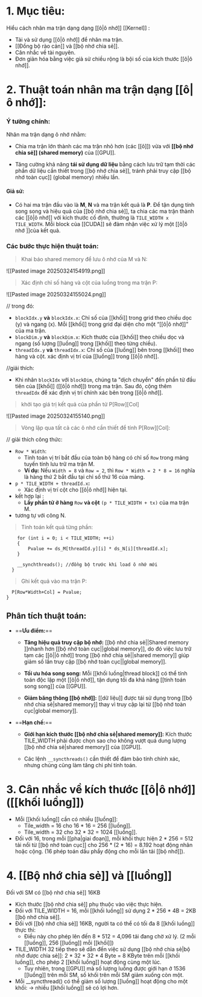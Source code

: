 # 1. Mục tiêu:
Hiểu cách nhân ma trận dạng dạng [[ô|ô nhớ]] [[Kernel]] : 
- Tải và sử dụng [[ô|ô nhớ]] để nhân ma trận.
- [[Đồng bộ rào cản]] và [[bộ nhớ chia sẻ]].
- Cân nhắc về tài nguyên.
- Đơn giản hóa bằng việc giả sử chiều rộng là bội số của kích thước [[ô|ô nhớ]].

# 2. Thuật toán nhân ma trận dạng [[ô|ô nhớ]]:
### **Ý tưởng chính**:

Nhân ma trận dạng ô nhớ nhằm:

- Chia ma trận lớn thành các ma trận nhỏ hơn (các [[ô]]) vừa với **[[bộ nhớ chia sẻ]] (shared memory)** của [[GPU]].
    
- Tăng cường khả năng **tái sử dụng dữ liệu** bằng cách lưu trữ tạm thời các phần dữ liệu cần thiết trong [[bộ nhớ chia sẻ]], tránh phải truy cập [[bộ nhớ toàn cục]] (global memory) nhiều lần.
#### **Giả sử**: 
- Có hai ma trận đầu vào là **M**, **N** và ma trận kết quả là **P**. Để tận dụng tính song song và hiệu quả của [[bộ nhớ chia sẻ]], ta chia các ma trận thành các [[ô|ô nhớ]] với kích thước cố định, thường là `TILE_WIDTH x TILE_WIDTH`. Mỗi block của [[CUDA]] sẽ đảm nhận việc xử lý một [[ô|ô nhớ ]]của kết quả.

### **Các bước thực hiện thuật toán**:
> Khai báo shared memory để lưu ô nhớ của M và N:

![[Pasted image 20250324154919.png]]

> Xác định chỉ số hàng và cột của luồng trong ma trận P:

![[Pasted image 20250324155024.png]]

// trong đó: 
- `blockIdx.y` **và** `blockIdx.x`: Chỉ số của [[khối]] trong grid theo chiều dọc (y) và ngang (x). Mỗi [[khối]] trong grid đại diện cho một “[[ô|ô nhớ]]” của ma trận.
- `blockDim.y` **và** `blockDim.x`: Kích thước của [[khối]] theo chiều dọc và ngang (số lượng [[luồng]] trong [[khối]] theo từng chiều).
- `threadIdx.y` **và** `threadIdx.x`: Chỉ số của [[luồng]] bên trong [[khối]] theo hàng và cột. xác định vị trí của [[luồng]] trong [[ô|ô nhớ]].

//giải thích:
- Khi nhân `blockIdx` với `blockDim`, chúng ta "dịch chuyển" đến phần tử đầu tiên của [[khối]] ([[ô|ô nhớ]]) trong ma trận. Sau đó, cộng thêm `threadIdx` để xác định vị trí chính xác bên trong [[ô|ô nhớ]].

>  khởi tạo giá trị kết quả của phần tử P\[Row]\[Col]

![[Pasted image 20250324155140.png]]
	
>Vòng lặp qua tất cả các ô nhớ cần thiết để tính P\[Row]\[Col]:


// giải thích công thức:
- `Row * Width`: 
	- Tính toán vị trí bắt đầu của toàn bộ hàng có chỉ số `Row` trong mảng tuyến tính lưu trữ ma trận M.
	- **Ví dụ:** Nếu `Width = 8` và `Row = 2`, thì `Row * Width = 2 * 8 = 16` nghĩa là hàng thứ 2 bắt đầu tại chỉ số thứ 16 của mảng.
- `p * TILE_WIDTH + threadId.x`**:**
	- Xác định vị trí cột cho [[ô|ô nhớ]] hiện tại.
- kết hợp lại :
	- **Lấy phần tử ở hàng** `Row` **và cột** `(p * TILE_WIDTH + tx)` của ma trận M.
- tương tự với công N.

> Tính toán kết quả từng phần:

	    for (int i = 0; i < TILE_WIDTH; ++i)
	    {
		    Pvalue += ds_M[threadId.y][i] * ds_N[i][threadId.x];	
	    }
	
	    __synchthreads(); //đồng bộ trước khi load ô nhớ mới
	  } 
> Ghi kết quả vào ma trận P: 

	  P[Row*Width+Col] = Pvalue;
	}

## Phân tích thuật toán: 

- ==**Ưu điểm:**==
    
    - **Tăng hiệu quả truy cập bộ nhớ:** [[bộ nhớ chia sẻ||Shared memory ]]nhanh hơn [[bộ nhớ toàn cục||global memory]], do đó việc lưu trữ tạm các [[ô||ô nhớ]] trong [[bộ nhớ chia sẻ||shared memory]] giúp giảm số lần truy cập [[bộ nhớ toàn cục||global memory]].
        
    - **Tối ưu hóa song song:** Mỗi [[khối luồng|thread block]] có thể tính toán độc lập một [[ô|ô nhớ]], tận dụng tối đa khả năng [[tính toán song song]] của [[GPU]].
        
    - **Giảm băng thông [[bộ nhớ]]:** [[dữ liệu]] được tái sử dụng trong [[bộ nhớ chia sẻ|shared memory]] thay vì truy cập lại từ [[bộ nhớ toàn cục|global memory]].
        
- ==**Hạn chế:**==
    
    - **Giới hạn kích thước [[bộ nhớ chia sẻ|shared memory]]:** Kích thước TILE_WIDTH phải được chọn sao cho không vượt quá dung lượng [[bộ nhớ chia sẻ|shared memory]] của [[GPU]].
        
    - Các lệnh `__syncthreads()` cần thiết để đảm bảo tính chính xác, nhưng chúng cũng làm tăng chi phí tính toán.

# 3. Cân nhắc về kích thước [[ô|ô nhớ]] ([[khối luồng]])
- Mỗi [[khối luồng]] cần có nhiều [[luồng]]:
	- Tile_width = 16 cho 16 \* 16 = 256 [[luồng]].
	- Tile_width = 32 cho 32 \* 32 = 1024 [[luồng]].
- Đối với 16, trong mỗi [[pha|giai đoạn]], mỗi khối thực hiện 2 \* 256 = 512 tải nổi từ [[bộ nhớ toàn cục]] cho 256 \* (2 \* 16) = 8.192 hoạt động nhân hoặc cộng. (16 phép toán dấu phẩy động cho mỗi lần tải [[bộ nhớ]]).

# 4. [[Bộ nhớ chia sẻ]] và [[luồng]]
 Đối với SM có [[bộ nhớ chia sẻ]] 16KB
-  Kích thước [[bộ nhớ chia sẻ]] phụ thuộc vào việc thực hiện.
- Đối với TILE_WIDTH = 16, mỗi [[khối luồng]] sử dụng 2 \* 256 \* 4B = 2KB [[bộ nhớ chia sẻ]].
- Đối với [[bộ nhớ chia sẻ]] 16KB, người ta có thể có tối đa 8 [[khối luồng]] thực thi:
	- Điều này cho phép lên đến 8 * 512 = 4,096 tải đang chờ xử lý. (2 mỗi [[luồng]], 256 [[luồng]] mỗi [[khối]])
- TILE_WIDTH 32 tiếp theo sẽ dẫn đến việc sử dụng [[bộ nhớ chia sẻ|bộ nhớ được chia sẻ]]: 2 \* 32 \* 32 \* 4 Byte = 8 KByte trên mỗi [[khối luồng]], cho phép 2 [[khối luồng]] hoạt động cùng một lúc.
	- Tuy nhiên, trong [[GPU]] mà số lượng luồng được giới hạn ở 1536 [[luồng]] trên mỗi SM, số khối trên mỗi SM giảm xuống còn một.
- Mỗi __syncthread() có thể giảm số lượng [[luồng]] hoạt động cho một khối:
	-> nhiều [[khối luồng]] sẽ có lợi hơn.